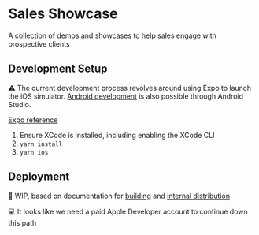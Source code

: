# Sales Showcase
A collection of demos and showcases to help sales engage with prospective clients

## Development Setup
:warning: The current development process revolves around using Expo to launch the iOS simulator. [Android development](https://docs.expo.dev/workflow/android-studio-emulator/) is also possible through Android Studio.

[Expo reference](https://docs.expo.dev/workflow/ios-simulator/)

1. Ensure XCode is installed, including enabling the XCode CLI
2. `yarn install`
3. `yarn ios`

## Deployment

:construction: WIP, based on documentation for [building](https://docs.expo.dev/build/setup/) and [internal distribution](https://docs.expo.dev/build/internal-distribution/)

:computer: It looks like we need a paid Apple Developer account to continue down this path

